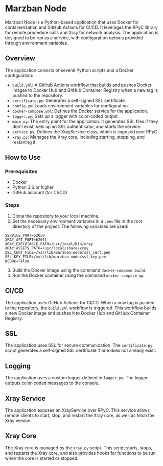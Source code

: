 # Marzban Node

Marzban Node is a Python-based application that uses Docker for containerization and GitHub Actions for CI/CD. It leverages the RPyC library for remote procedure calls and Xray for network analysis. The application is designed to be run as a service, with configuration options provided through environment variables.

## Overview

The application consists of several Python scripts and a Docker configuration:

- `build.yml`: A GitHub Actions workflow that builds and pushes Docker images to Docker Hub and GitHub Container Registry when a new tag is pushed to the repository.
- `certificate.py`: Generates a self-signed SSL certificate.
- `config.py`: Loads environment variables for configuration.
- `docker-compose.yml`: Defines the Docker service for the application.
- `logger.py`: Sets up a logger with color-coded output.
- `main.py`: The entry point for the application. It generates SSL files if they don't exist, sets up an SSL authenticator, and starts the service.
- `service.py`: Defines the XrayService class, which is exposed over RPyC.
- `xray.py`: Manages the Xray core, including starting, stopping, and restarting it.

## How to Use

### Prerequisites

- Docker
- Python 3.6 or higher
- GitHub account (for CI/CD)

### Steps

1. Clone the repository to your local machine.
2. Set the necessary environment variables in a `.env` file in the root directory of the project. The following variables are used:

```
SERVICE_PORT=62050
XRAY_API_PORT=62051
XRAY_EXECUTABLE_PATH=/usr/local/bin/xray
XRAY_ASSETS_PATH=/usr/local/share/xray
SSL_CERT_FILE=/var/lib/marzban-node/ssl_cert.pem
SSL_KEY_FILE=/var/lib/marzban-node/ssl_key.pem
DEBUG=False
```

3. Build the Docker image using the command `docker-compose build`.
4. Run the Docker container using the command `docker-compose up`.

## CI/CD

The application uses GitHub Actions for CI/CD. When a new tag is pushed to the repository, the `build.yml` workflow is triggered. This workflow builds a new Docker image and pushes it to Docker Hub and GitHub Container Registry.

## SSL

The application uses SSL for secure communication. The `certificate.py` script generates a self-signed SSL certificate if one does not already exist.

## Logging

The application uses a custom logger defined in `logger.py`. The logger outputs color-coded messages to the console.

## Xray Service

The application exposes an XrayService over RPyC. This service allows remote clients to start, stop, and restart the Xray core, as well as fetch the Xray version.

## Xray Core

The Xray core is managed by the `xray.py` script. This script starts, stops, and restarts the Xray core, and also provides hooks for functions to be run when the core is started or stopped.
